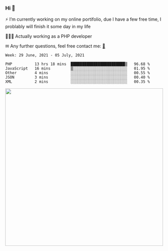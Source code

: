 ### Hi 👋

⚡ I’m currently working on my online portifolio, due I have a few free time, I problably will finish it some day in my life

👨🏽‍💻 Actually working as a PHP developer

✉ Any further questions, feel free contact me: <a href="mailto:contato@gustavocruz.dev.br"> 📩 </a>


<!--START_SECTION:waka-->
```text
Week: 29 June, 2021 - 05 July, 2021

PHP          13 hrs 18 mins  ████████████████████████▒   96.68 % 
JavaScript   16 mins         ▒░░░░░░░░░░░░░░░░░░░░░░░░   01.95 % 
Other        4 mins          ░░░░░░░░░░░░░░░░░░░░░░░░░   00.55 % 
JSON         3 mins          ░░░░░░░░░░░░░░░░░░░░░░░░░   00.40 % 
XML          2 mins          ░░░░░░░░░░░░░░░░░░░░░░░░░   00.35 % 
```
<!--END_SECTION:waka-->

<!--[![time tracker](https://wakatime.com/badge/github/Gusttavohsc/gusttavohsc.svg)](https://wakatime.com/badge/github/Gusttavohsc/gusttavohsc) -->
<a href="https://wakatime.com"><img src="https://wakatime.com/share/@gusttavohsc/ac0aff10-528e-4ee7-a951-706173a8130f.png" width="500px"/></a>

<!--
**Gusttavohsc/gusttavohsc** is a ✨ _special_ ✨ repository because its `README.md` (this file) appears on your GitHub profile.

Here are some ideas to get you started:

🔭 I’m currently working on my online portifolio, due I have a few free time, I problably will finish it until january
🌱 I’m currently learning Front-end
- 👯 I’m looking to collaborate on ...
- 🤔 I’m looking for help with ...
- 💬 Ask me about ...
- 📫 How to reach me: ...
- 😄 Pronouns: ...
- ⚡ Fun fact: ...
-->
